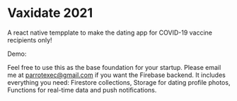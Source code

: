 # Vaxidate 2021
A react native tempplate to make the dating app for COVID-19 vaccine recipients only!
 
Demo: 

Feel free to use this as the base foundation for your startup. Please email me at parrotexec@gmail.com if you want the Firebase backend. It includes everything you need: Firestore collections, Storage for dating profile photos, Functions for real-time data and push notifications. 
